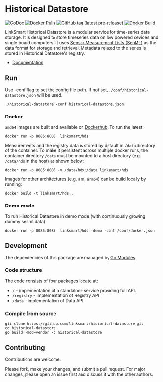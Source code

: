 Historical Datastore
===================
[![GoDoc](https://godoc.org/github.com/linksmart/historical-datastore?status.svg)](https://godoc.org/github.com/linksmart/historical-datastore)
[![Docker Pulls](https://img.shields.io/docker/pulls/linksmart/hds.svg)](https://hub.docker.com/r/linksmart/hds/tags)
[![GitHub tag (latest pre-release)](https://img.shields.io/github/tag-pre/linksmart/historical-datastore.svg?label=pre-release)](https://github.com/linksmart/historical-datastore/tags)
![Docker Build](https://github.com/linksmart/historical-datastore/workflows/Docker%20Build/badge.svg)

LinkSmart Historical Datastore is a modular service for time-series data storage. It is designed to store timeseries data on low powered devices and single board computers. It uses [Sensor Measurement Lists (SenML)](https://tools.ietf.org/html/rfc8428) as the data format for storage and retrieval. Metadata related to the series is stored in Historical Datastore's registry.

* [Documentation](https://docs.linksmart.eu/display/HDS)


## Run
Use -conf flag to set the config file path. If not set, `./conf/historical-datastore.json` will be used.
```
./historical-datastore -conf historical-datastore.json
```

### Docker
`amd64` images are built and available on [Dockerhub](https://hub.docker.com/r/linksmart/hds/tags). To run the latest:
```
docker run -p 8085:8085  linksmart/hds
```

Measurements and the registry data is stored by default in `/data` directory of the container. 
To make it persistent across multiple docker runs, the container directory `/data`  must be mounted to a 
host directory (e.g. `/data/hds` in the host) as shown below:
```
docker run -p 8085:8085 -v /data/hds:/data linksmart/hds
```


Images for other architectures (e.g. `arm`, `arm64`) can be build locally by running:
```
docker build -t linksmart/hds .
```

### Demo mode
To run Historical Datastore in demo mode (with continuously growing dummy senml data)
```
docker run -p 8085:8085  linksmart/hds -demo -conf /conf/docker.json
```
## Development
The dependencies of this package are managed by [Go Modules](https://github.com/golang/go/wiki/Modules).

### Code structure

The code consists of four packages locate at:

* `/` - implementation of a standalone service providing full API.
* `/registry` - implementation of Registry API
* `/data` - implementation of Data API

### Compile from source
```
git clone https://github.com/linksmart/historical-datastore.git
cd historical-datastore
go build -mod=vendor -o historical-datastore
```

## Contributing
Contributions are welcome. 

Please fork, make your changes, and submit a pull request. For major changes, please open an issue first and discuss it with the other authors.
